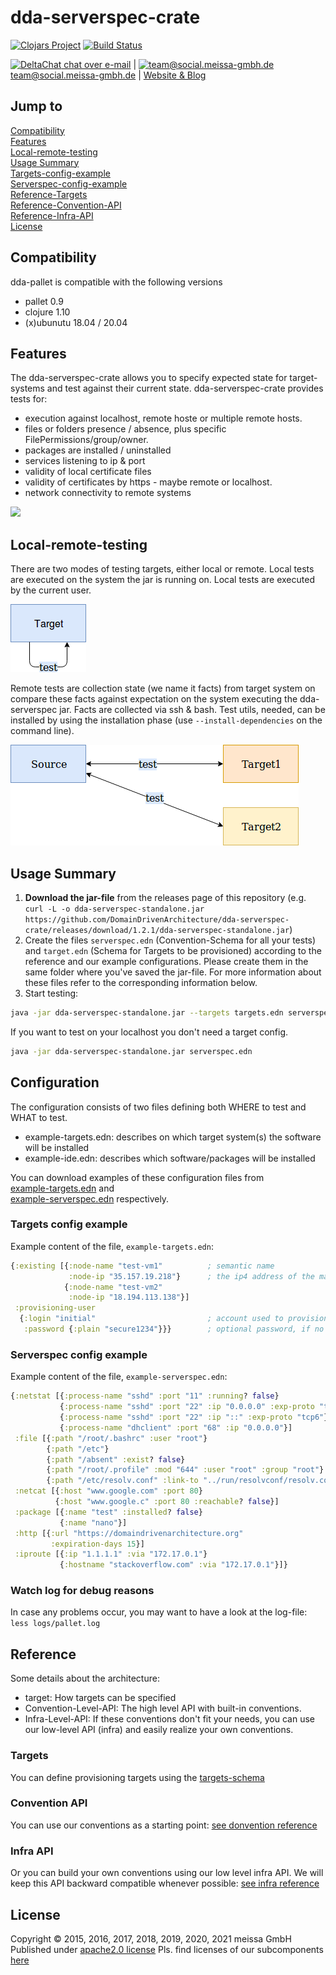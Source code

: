 # dda-serverspec-crate

[![Clojars Project](https://img.shields.io/clojars/v/dda/dda-serverspec-crate.svg)](https://clojars.org/dda/dda-serverspec-crate)
[![Build Status](https://travis-ci.org/DomainDrivenArchitecture/dda-serverspec-crate.svg?branch=master)](https://travis-ci.org/DomainDrivenArchitecture/dda-serverspec-crate)

[<img src="https://domaindrivenarchitecture.org/img/delta-chat.svg" width=20 alt="DeltaChat"> chat over e-mail](mailto:buero@meissa-gmbh.de?subject=community-chat) | [<img src="https://meissa-gmbh.de/img/community/Mastodon_Logotype.svg" width=20 alt="team@social.meissa-gmbh.de"> team@social.meissa-gmbh.de](https://social.meissa-gmbh.de/@team) | [Website & Blog](https://domaindrivenarchitecture.org)

## Jump to
[Compatibility](#compatibility)  
[Features](#features)  
[Local-remote-testing](#local-remote-testing)  
[Usage Summary](#usage-summary)  
[Targets-config-example](#targets-config-example)  
[Serverspec-config-example](#serverspec-config-example)  
[Reference-Targets](#targets)  
[Reference-Convention-API](#donvention-api)  
[Reference-Infra-API](#infra-api)  
[License](#license)

## Compatibility

dda-pallet is compatible with the following versions
 * pallet 0.9
 * clojure 1.10
 * (x)ubunutu 18.04 / 20.04

## Features

The dda-serverspec-crate allows you to specify expected state for target-systems and test against their current state. dda-serverspec-crate provides tests for:
 * execution against localhost, remote hoste or multiple remote hosts.
 * files or folders presence / absence, plus specific FilePermissions/group/owner.
 * packages are installed / uninstalled
 * services listening to ip & port
 * validity of local certificate files
 * validity of certificates by https - maybe remote or localhost.
 * network connectivity to remote systems

  <a href="https://asciinema.org/a/163372?autoplay=1"><img src="https://asciinema.org/a/163372.png" width="836"/></a>

## Local-remote-testing

There are two modes of testing targets, either local or remote. Local tests are executed on the system the jar is running on. Local tests are executed by the current user.

![ServerSpecLocalWhitebox](./doc/ServerSpecLocalWhitebox.png)

Remote tests are collection state (we name it facts) from target system on compare these facts against expectation on the system executing the dda-serverspec jar.
Facts are collected via ssh & bash. Test utils, needed, can be installed by using the installation phase (use `--install-dependencies` on the command line).

![ServerSpecRemoteWhitebox](./doc/ServerSpecRemoteWhitebox.png)

## Usage Summary

1. **Download the jar-file** from the releases page of this repository (e.g. `curl -L -o dda-serverspec-standalone.jar https://github.com/DomainDrivenArchitecture/dda-serverspec-crate/releases/download/1.2.1/dda-serverspec-standalone.jar`)
2. Create the files `serverspec.edn` (Convention-Schema for all your tests) and `target.edn` (Schema for Targets to be provisioned) according to the reference and our example configurations. Please create them in the same folder where you've saved the jar-file. For more information about these files refer to the corresponding information below.
3. Start testing:
```bash
java -jar dda-serverspec-standalone.jar --targets targets.edn serverspec.edn
```
If you want to test on your localhost you don't need a target config.
```bash
java -jar dda-serverspec-standalone.jar serverspec.edn
```

## Configuration
The configuration consists of two files defining both WHERE to test and WHAT to test.
- example-targets.edn: describes on which target system(s) the software will be installed  
- example-ide.edn: describes which software/packages will be installed  

You can download examples of these configuration files from  
[example-targets.edn](example-targets.edn) and   
[example-serverspec.edn](example-serverspec.edn) respectively.

### Targets config example
Example content of the file, `example-targets.edn`:
```clojure
{:existing [{:node-name "test-vm1"          ; semantic name
             :node-ip "35.157.19.218"}      ; the ip4 address of the machine to be provisioned
            {:node-name "test-vm2"
             :node-ip "18.194.113.138"}]
 :provisioning-user
  {:login "initial"                         ; account used to provision
   :password {:plain "secure1234"}}}        ; optional password, if no ssh key is authorized
```

### Serverspec config example
Example content of the file, `example-serverspec.edn`:
```clojure
{:netstat [{:process-name "sshd" :port "11" :running? false}
           {:process-name "sshd" :port "22" :ip "0.0.0.0" :exp-proto "tcp"}
           {:process-name "sshd" :port "22" :ip "::" :exp-proto "tcp6"}
           {:process-name "dhclient" :port "68" :ip "0.0.0.0"}]
 :file [{:path "/root/.bashrc" :user "root"}
        {:path "/etc"}
        {:path "/absent" :exist? false}
        {:path "/root/.profile" :mod "644" :user "root" :group "root"}
        {:path "/etc/resolv.conf" :link-to "../run/resolvconf/resolv.conf"}]
 :netcat [{:host "www.google.com" :port 80}
          {:host "www.google.c" :port 80 :reachable? false}]
 :package [{:name "test" :installed? false}
           {:name "nano"}]
 :http [{:url "https://domaindrivenarchitecture.org"
         :expiration-days 15}]
 :iproute [{:ip "1.1.1.1" :via "172.17.0.1"}
           {:hostname "stackoverflow.com" :via "172.17.0.1"}]}
```

### Watch log for debug reasons

In case any problems occur, you may want to have a look at the log-file:
`less logs/pallet.log`

## Reference

Some details about the architecture:
* target: How targets can be specified
* Convention-Level-API: The high level API with built-in conventions.
* Infra-Level-API: If these conventions don't fit your needs, you can use our low-level API (infra) and easily realize your own conventions.

### Targets

You can define provisioning targets using the [targets-schema](https://github.com/DomainDrivenArchitecture/dda-pallet-commons/blob/master/doc/existing_spec.md)

### Convention API

You can use our conventions as a starting point:
[see donvention reference](doc/reference_donvention.md)

### Infra API

Or you can build your own conventions using our low level infra API. We will keep this API backward compatible whenever possible:
[see infra reference](doc/reference_infra.md)

## License

Copyright © 2015, 2016, 2017, 2018, 2019, 2020, 2021 meissa GmbH
Published under [apache2.0 license](LICENSE)
Pls. find licenses of our subcomponents [here](doc/SUBCOMPONENT_LICENSE)
